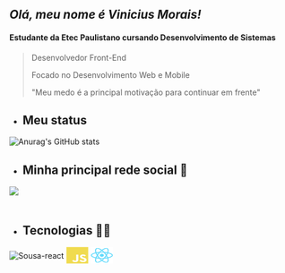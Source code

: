 ## <i>Olá, meu nome é Vinicius Morais!</i>
 
#### Estudante da Etec Paulistano cursando Desenvolvimento de Sistemas

> Desenvolvedor Front-End
> 
> Focado no Desenvolvimento Web e Mobile
>
> "Meu medo é a principal motivação para continuar em frente"
>


  - ## Meu status

![Anurag's GitHub stats](https://github-readme-stats.vercel.app/api?username=Sousasz&show_icons=true&theme=dark)

  - ## Minha principal rede social 🤳
   
<div>
  <a href="https://instagram.com/sousaodev" target="_blank"><img src="https://img.shields.io/badge/-Instagram-%23E4405F?style=for-the-badge&logo=instagram&logoColor=white" target="_blank"></a>
</div><br>

  - ##  Tecnologias 👨‍💻
<div style="display: inline_block">
  <img align="center" alt="Sousa-react" height="30" width="40" src="https://raw.githubusercontent.com/devicons/devicon/master/icons/html/html.svg">
  <img align="center" alt="Sousa-js" height="30" width="40" src="https://raw.githubusercontent.com/devicons/devicon/master/icons/javascript/javascript-plain.svg">
  <img align="center" alt="Sousa-react" height="30" width="40" src="https://raw.githubusercontent.com/devicons/devicon/master/icons/react/react-original.svg">
</div>
